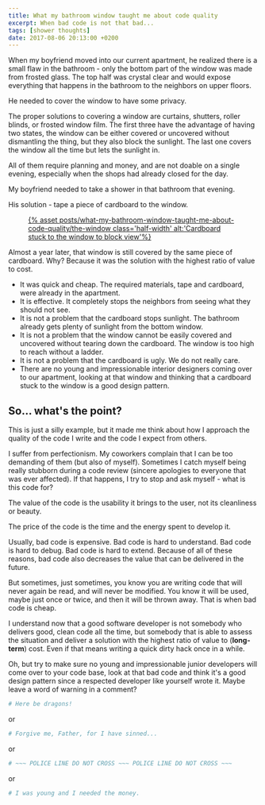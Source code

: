 ```yaml
---
title: What my bathroom window taught me about code quality
excerpt: When bad code is not that bad...
tags: [shower thoughts]
date: 2017-08-06 20:13:00 +0200
---
```


When my boyfriend moved into our current apartment, he realized there is a small flaw in the bathroom - only the bottom part of the window was made from frosted glass. The top half was crystal clear and would expose everything that happens in the bathroom to the neighbors on upper floors.

He needed to cover the window to have some privacy.

The proper solutions to covering a window are curtains, shutters, roller blinds, or frosted window film. The first three have the advantage of having two states, the window can be either covered or uncovered without dismantling the thing, but they also block the sunlight. The last one covers the window all the time but lets the sunlight in.

All of them require planning and money, and are not doable on a single evening, especially when the shops had already closed for the day.

My boyfriend needed to take a shower in that bathroom that evening.

His solution - tape a piece of cardboard to the window.

<figure>
<a href='{% asset posts/what-my-bathroom-window-taught-me-about-code-quality/the-window @path %}'>
{% asset posts/what-my-bathroom-window-taught-me-about-code-quality/the-window class='half-width' alt:'Cardboard stuck to the window to block view'%}
</a>
</figure>

Almost a year later, that window is still covered by the same piece of cardboard. Why? Because it was the solution with the highest ratio of value to cost.

- It was quick and cheap. The required materials, tape and cardboard, were already in the apartment.
- It is effective. It completely stops the neighbors from seeing what they should not see.
- It is not a problem that the cardboard stops sunlight. The bathroom already gets plenty of sunlight from the bottom window.
- It is not a problem that the window cannot be easily covered and uncovered without tearing down the cardboard. The window is too high to reach without a ladder.
- It is not a problem that the cardboard is ugly. We do not really care.
- There are no young and impressionable interior designers coming over to our apartment, looking at that window and thinking that a cardboard stuck to the window is a good design pattern.

## So... what's the point?

This is just a silly example, but it made me think about how I approach the quality of the code I write and the code I expect from others.

I suffer from perfectionism. My coworkers complain that I can be too demanding of them (but also of myself). Sometimes I catch myself being really stubborn during a code review (sincere apologies to everyone that was ever affected). If that happens, I try to stop and ask myself - what is this code for?

The value of the code is the usability it brings to the user, not its cleanliness or beauty.

The price of the code is the time and the energy spent to develop it.

Usually, bad code is expensive. Bad code is hard to understand. Bad code is hard to debug. Bad code is hard to extend. Because of all of these reasons, bad code also decreases the value that can be delivered in the future.

But sometimes, just sometimes, you know you are writing code that will never again be read, and will never be modified. You know it will be used, maybe just once or twice, and then it will be thrown away. That is when bad code is cheap.

I understand now that a good software developer is not somebody who delivers good, clean code all the time, but somebody that is able to assess the situation and deliver a solution with the highest ratio of value to (**long-term**) cost. Even if that means writing a quick dirty hack once in a while.

Oh, but try to make sure no young and impressionable junior developers will come over to your code base, look at that bad code and think it's a good design pattern since a respected developer like yourself wrote it. Maybe leave a word of warning in a comment?

```ruby
# Here be dragons!
```

or

```ruby
# Forgive me, Father, for I have sinned...
```

or

```ruby
# ~~~ POLICE LINE DO NOT CROSS ~~~ POLICE LINE DO NOT CROSS ~~~
```

or

```ruby
# I was young and I needed the money.
```

